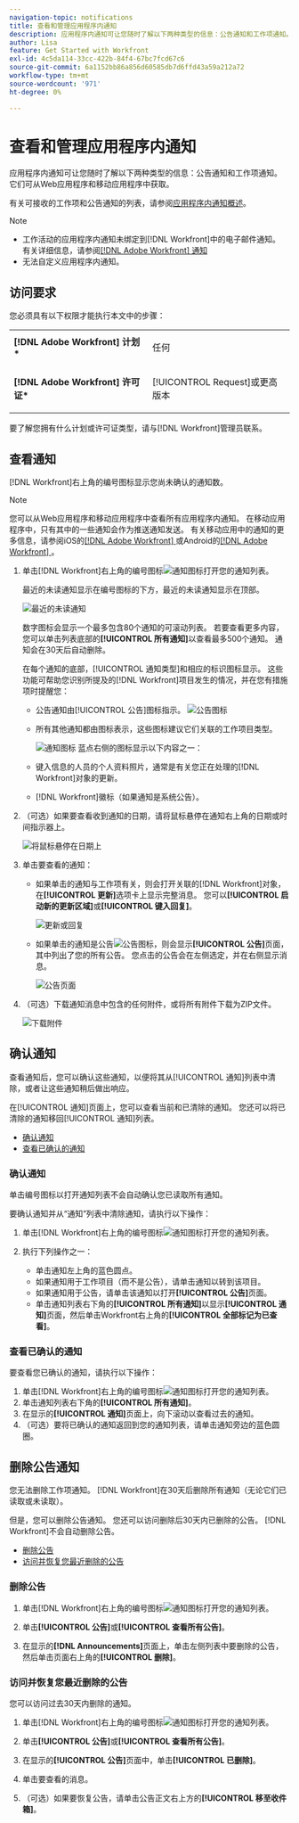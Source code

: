 ```yaml
---
navigation-topic: notifications
title: 查看和管理应用程序内通知
description: 应用程序内通知可让您随时了解以下两种类型的信息：公告通知和工作项通知。 它们可从Web应用程序和移动应用程序中获取。
author: Lisa
feature: Get Started with Workfront
exl-id: 4c5da114-33cc-422b-84f4-67bc7fcd67c6
source-git-commit: 6a1152bb86a856d60585db7d6ffd43a59a212a72
workflow-type: tm+mt
source-wordcount: '971'
ht-degree: 0%

---
```


# 查看和管理应用程序内通知

应用程序内通知可让您随时了解以下两种类型的信息：公告通知和工作项通知。 它们可从Web应用程序和移动应用程序中获取。

有关可接收的工作项和公告通知的列表，请参阅[应用程序内通知概述](../../workfront-basics/using-notifications/in-app-notifications-overview.md)。

>[!NOTE]
>
>* 工作活动的应用程序内通知未绑定到[!DNL Workfront]中的电子邮件通知。 有关详细信息，请参阅[[!DNL Adobe Workfront] 通知](../../workfront-basics/using-notifications/wf-notifications.md)
>* 无法自定义应用程序内通知。
>



## 访问要求

您必须具有以下权限才能执行本文中的步骤：

<table style="table-layout:auto"> 
 <col> 
 </col> 
 <col> 
 </col> 
 <tbody> 
  <tr> 
   <td role="rowheader"><strong>[!DNL Adobe Workfront] 计划*</strong></td> 
   <td> <p>任何</p> </td> 
  </tr> 
  <tr> 
   <td role="rowheader"><strong>[!DNL Adobe Workfront] 许可证*</strong></td> 
   <td> <p>[!UICONTROL Request]或更高版本</p> </td> 
  </tr> 
 </tbody> 
</table>

要了解您拥有什么计划或许可证类型，请与[!DNL Workfront]管理员联系。

## 查看通知

[!DNL Workfront]右上角的编号图标显示您尚未确认的通知数。

>[!NOTE]
>
>您可以从Web应用程序和移动应用程序中查看所有应用程序内通知。 在移动应用程序中，只有其中的一些通知会作为推送通知发送。 有关移动应用中的通知的更多信息，请参阅iOS的[[!DNL Adobe Workfront] &#x200B;](../../workfront-basics/mobile-apps/using-the-workfront-mobile-app/workfront-for-ios.md)或Android的[[!DNL Adobe Workfront] &#x200B;](../../workfront-basics/mobile-apps/using-the-workfront-mobile-app/workfront-for-android.md)。

1. 单击[!DNL Workfront]右上角的编号图标![通知图标](assets/notifications-icon-jewel.jpg)打开您的通知列表。

   最近的未读通知显示在编号图标的下方，最近的未读通知显示在顶部。

   ![最近的未读通知](assets/qs-notifications-350x330.png)

   数字图标会显示一个最多包含80个通知的可滚动列表。 若要查看更多内容，您可以单击列表底部的&#x200B;**[!UICONTROL 所有通知]**&#x200B;以查看最多500个通知。 通知会在30天后自动删除。

   在每个通知的底部，[!UICONTROL 通知类型]和相应的标识图标显示。 这些功能可帮助您识别所提及的[!DNL Workfront]项目发生的情况，并在您有措施项时提醒您：

   * 公告通知由[!UICONTROL 公告]图标指示。 ![公告图标](assets/announcement.png)

   * 所有其他通知都由图标表示，这些图标建议它们关联的工作项目类型。

     ![通知图标](assets/ntfcntype&icon-350x330.png)
蓝点右侧的图标显示以下内容之一：

   * 键入信息的人员的个人资料照片，通常是有关您正在处理的[!DNL Workfront]对象的更新。
   * [!DNL Workfront]徽标（如果通知是系统公告）。


1. （可选）如果要查看收到通知的日期，请将鼠标悬停在通知右上角的日期或时间指示器上。

   ![将鼠标悬停在日期](assets/hoveroverdate-350x437.png)上

1. 单击要查看的通知：

   * 如果单击的通知与工作项有关，则会打开关联的[!DNL Workfront]对象，在&#x200B;**[!UICONTROL 更新]**&#x200B;选项卡上显示完整消息。 您可以&#x200B;**[!UICONTROL 启动新的更新区域]**&#x200B;或&#x200B;**[!UICONTROL 键入回复]**。

     ![更新或回复](assets/object-opens-click-work-ntfctn-qs-350x183.png)

   * 如果单击的通知是公告![公告图标](assets/announcement.png)，则会显示&#x200B;**[!UICONTROL 公告]**&#x200B;页面，其中列出了您的所有公告。 您点击的公告会在左侧选定，并在右侧显示消息。

     ![公告页面](assets/announcements-page-qs-350x210.png)

1. （可选）下载通知消息中包含的任何附件，或将所有附件下载为ZIP文件。

   ![下载附件](assets/download-attachments-350x106.png)

## 确认通知

查看通知后，您可以确认这些通知，以便将其从[!UICONTROL 通知]列表中清除，或者让这些通知稍后做出响应。

在[!UICONTROL 通知]页面上，您可以查看当前和已清除的通知。 您还可以将已清除的通知移回[!UICONTROL 通知]列表。

* [确认通知](#acknowledge-notifications)
* [查看已确认的通知](#view-acknowledged-notifications)

### 确认通知

单击编号图标以打开通知列表不会自动确认您已读取所有通知。

要确认通知并从“通知”列表中清除通知，请执行以下操作：

1. 单击[!DNL Workfront]右上角的编号图标![通知图标](assets/notifications-icon-jewel.jpg)打开您的通知列表。
1. 执行下列操作之一：

   * 单击通知左上角的蓝色圆点。
   * 如果通知用于工作项目（而不是公告），请单击通知以转到该项目。
   * 如果通知用于公告，请单击该通知以打开&#x200B;**[!UICONTROL 公告]**&#x200B;页面。
   * 单击通知列表右下角的&#x200B;**[!UICONTROL 所有通知]**&#x200B;以显示&#x200B;**[!UICONTROL 通知]**&#x200B;页面，然后单击Workfront右上角的&#x200B;**[!UICONTROL 全部标记为已查看]**。

### 查看已确认的通知

要查看您已确认的通知，请执行以下操作：

1. 单击[!DNL Workfront]右上角的编号图标![通知图标](assets/notifications-icon-jewel.jpg)打开您的通知列表。
1. 单击通知列表右下角的&#x200B;**[!UICONTROL 所有通知]**。
1. 在显示的&#x200B;**[!UICONTROL 通知]**&#x200B;页面上，向下滚动以查看过去的通知。
1. （可选）要将已确认的通知返回到您的通知列表，请单击通知旁边的蓝色圆圈。

## 删除公告通知

您无法删除工作项通知。 [!DNL Workfront]在30天后删除所有通知（无论它们已读取或未读取）。

但是，您可以删除公告通知。 您还可以访问删除后30天内已删除的公告。 [!DNL Workfront]不会自动删除公告。

* [删除公告](#delete-an-announcement)
* [访问并恢复您最近删除的公告](#access-and-restore-an-announcement-you-deleted-recently)

### 删除公告

1. 单击[!DNL Workfront]右上角的编号图标![通知图标](assets/notifications-icon-jewel.jpg)打开您的通知列表。
1. 单击&#x200B;**[!UICONTROL 公告]**&#x200B;或&#x200B;**[!UICONTROL 查看所有公告]**。

1. 在显示的&#x200B;**[!DNL Announcements]**&#x200B;页面上，单击左侧列表中要删除的公告，然后单击页面右上角的&#x200B;**[!UICONTROL 删除]**。

### 访问并恢复您最近删除的公告

您可以访问过去30天内删除的通知。

1. 单击[!DNL Workfront]右上角的编号图标![通知图标](assets/notifications-icon-jewel.jpg)打开您的通知列表。
1. 单击&#x200B;**[!UICONTROL 公告]**&#x200B;或&#x200B;**[!UICONTROL 查看所有公告]**。

1. 在显示的&#x200B;**[!UICONTROL 公告]**&#x200B;页面中，单击&#x200B;**[!UICONTROL 已删除]**。

1. 单击要查看的消息。
1. （可选）如果要恢复公告，请单击公告正文右上方的&#x200B;**[!UICONTROL 移至收件箱]**。

